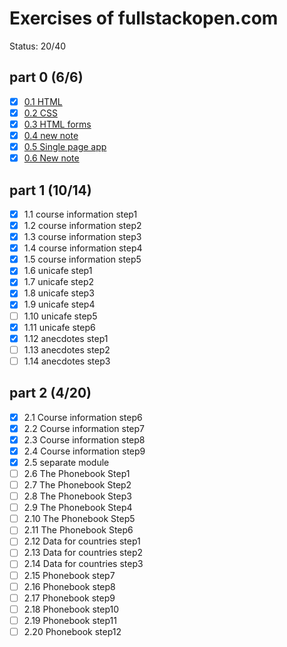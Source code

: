 # Exercises of fullstackopen.com

Status: 20/40

## part 0 (6/6)

- [x] [0.1 HTML](./part0/0.1.md)
- [x] [0.2 CSS](./part0/0.2.md)
- [x] [0.3 HTML forms](./part0/0.3.md)
- [x] [0.4 new note](./part0/0.4.md)
- [x] [0.5 Single page app](./part0/0.5.md)
- [x] [0.6 New note](./part0/0.6.md)

## part 1 (10/14)

- [x] 1.1 course information step1
- [x] 1.2 course information step2
- [x] 1.3 course information step3
- [x] 1.4 course information step4
- [x] 1.5 course information step5
- [x] 1.6 unicafe step1
- [x] 1.7 unicafe step2
- [x] 1.8 unicafe step3
- [x] 1.9 unicafe step4
- [ ] 1.10 unicafe step5
- [x] 1.11 unicafe step6
- [x] 1.12 anecdotes step1
- [ ] 1.13 anecdotes step2
- [ ] 1.14 anecdotes step3

## part 2 (4/20)

- [x] 2.1 Course information step6
- [x] 2.2 Course information step7
- [x] 2.3 Course information step8
- [x] 2.4 Course information step9
- [x] 2.5 separate module
- [ ] 2.6 The Phonebook Step1
- [ ] 2.7 The Phonebook Step2
- [ ] 2.8 The Phonebook Step3
- [ ] 2.9 The Phonebook Step4
- [ ] 2.10 The Phonebook Step5
- [ ] 2.11 The Phonebook Step6
- [ ] 2.12 Data for countries step1
- [ ] 2.13 Data for countries step2
- [ ] 2.14 Data for countries step3
- [ ] 2.15 Phonebook step7
- [ ] 2.16 Phonebook step8
- [ ] 2.17 Phonebook step9
- [ ] 2.18 Phonebook step10
- [ ] 2.19 Phonebook step11
- [ ] 2.20 Phonebook step12